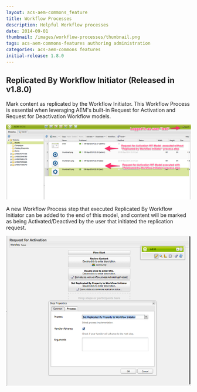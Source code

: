 ```yaml
---
layout: acs-aem-commons_feature
title: Workflow Processes
description: Helpful Workflow processes
date: 2014-09-01
thumbnail: /images/workflow-processes/thumbnail.png
tags: acs-aem-commons-features authoring administration
categories: acs-aem-commons features
initial-release: 1.8.0
---
```


## Replicated By Workflow Initiator (Released in v1.8.0)

Mark content as replicated by the Workflow Initiator. This Workflow Process is essential when leveraging AEM's built-in Request for Activation and Request for Deactivation Workflow models.

![image](/acs-aem-commons/images/workflow-processes/replicated-by-workflow-initiator.png)

A new Workflow Process step that executed Replicated By Workflow Initiator can be added to the end of this model, and content will be marked as being Activated/Deactived by the user that initiated the replication request.

![image](/acs-aem-commons/images/workflow-processes/replicated-by-workflow-initiator-config.png)